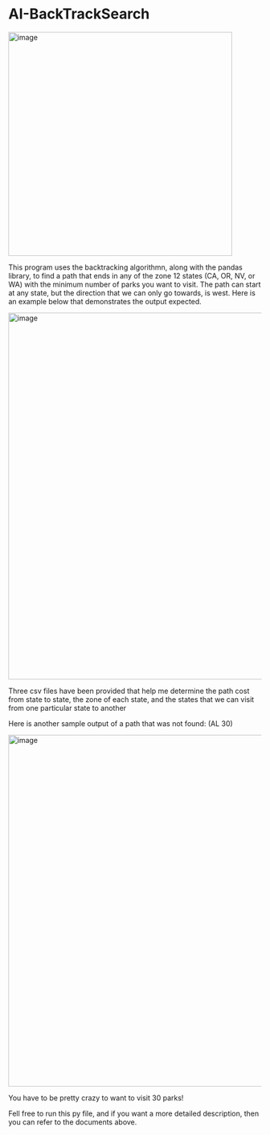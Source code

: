 # AI-BackTrackSearch

<img width="445" alt="image" src="https://user-images.githubusercontent.com/78235399/185515542-50acb6a2-651a-427f-9126-98cf877f21e8.png">

This program uses the backtracking algorithmn, along with the pandas library, to find a path that ends in any of the zone 12 states (CA, OR, NV, or WA) with the minimum number of parks you want to visit. The path can start at any state, but the direction that we can only go towards, is west. Here is an example below that demonstrates the output expected.

<img width="729" alt="image" src="https://user-images.githubusercontent.com/78235399/185516803-4390dfd0-328c-4c38-8c1c-eb9f5ea42e73.png">


Three csv files have been provided that help me determine the path cost from state to state, the zone of each state, and the states that we can visit from one particular state to another

Here is another sample output of a path that was not found: (AL 30)

<img width="699" alt="image" src="https://user-images.githubusercontent.com/78235399/185517486-74b2bba4-f3ce-4c2f-b6ce-cf9b81f2e854.png">


You have to be pretty crazy to want to visit 30 parks!


Fell free to run this py file, and if you want a more detailed description, then you can refer to the documents above.
